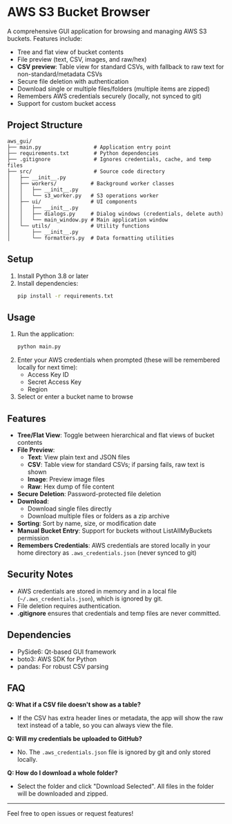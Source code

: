 # AWS S3 Bucket Browser

A comprehensive GUI application for browsing and managing AWS S3 buckets. Features include:
- Tree and flat view of bucket contents
- File preview (text, CSV, images, and raw/hex)
- **CSV preview**: Table view for standard CSVs, with fallback to raw text for non-standard/metadata CSVs
- Secure file deletion with authentication
- Download single or multiple files/folders (multiple items are zipped)
- Remembers AWS credentials securely (locally, not synced to git)
- Support for custom bucket access

## Project Structure

```
aws_gui/
├── main.py                 # Application entry point
├── requirements.txt        # Python dependencies
├── .gitignore              # Ignores credentials, cache, and temp files
├── src/                    # Source code directory
│   ├── __init__.py
│   ├── workers/           # Background worker classes
│   │   ├── __init__.py
│   │   └── s3_worker.py   # S3 operations worker
│   ├── ui/                # UI components
│   │   ├── __init__.py
│   │   ├── dialogs.py     # Dialog windows (credentials, delete auth)
│   │   └── main_window.py # Main application window
│   └── utils/             # Utility functions
│       ├── __init__.py
│       └── formatters.py  # Data formatting utilities
```

## Setup

1. Install Python 3.8 or later
2. Install dependencies:
   ```bash
   pip install -r requirements.txt
   ```

## Usage

1. Run the application:
   ```bash
   python main.py
   ```
2. Enter your AWS credentials when prompted (these will be remembered locally for next time):
   - Access Key ID
   - Secret Access Key
   - Region
3. Select or enter a bucket name to browse

## Features

- **Tree/Flat View**: Toggle between hierarchical and flat views of bucket contents
- **File Preview**:
  - **Text**: View plain text and JSON files
  - **CSV**: Table view for standard CSVs; if parsing fails, raw text is shown
  - **Image**: Preview image files
  - **Raw**: Hex dump of file content
- **Secure Deletion**: Password-protected file deletion
- **Download**:
  - Download single files directly
  - Download multiple files or folders as a zip archive
- **Sorting**: Sort by name, size, or modification date
- **Manual Bucket Entry**: Support for buckets without ListAllMyBuckets permission
- **Remembers Credentials**: AWS credentials are stored locally in your home directory as `.aws_credentials.json` (never synced to git)

## Security Notes

- AWS credentials are stored in memory and in a local file (`~/.aws_credentials.json`), which is ignored by git.
- File deletion requires authentication.
- **.gitignore** ensures that credentials and temp files are never committed.

## Dependencies

- PySide6: Qt-based GUI framework
- boto3: AWS SDK for Python
- pandas: For robust CSV parsing

## FAQ

**Q: What if a CSV file doesn't show as a table?**
- If the CSV has extra header lines or metadata, the app will show the raw text instead of a table, so you can always view the file.

**Q: Will my credentials be uploaded to GitHub?**
- No. The `.aws_credentials.json` file is ignored by git and only stored locally.

**Q: How do I download a whole folder?**
- Select the folder and click "Download Selected". All files in the folder will be downloaded and zipped.

---

Feel free to open issues or request features!
